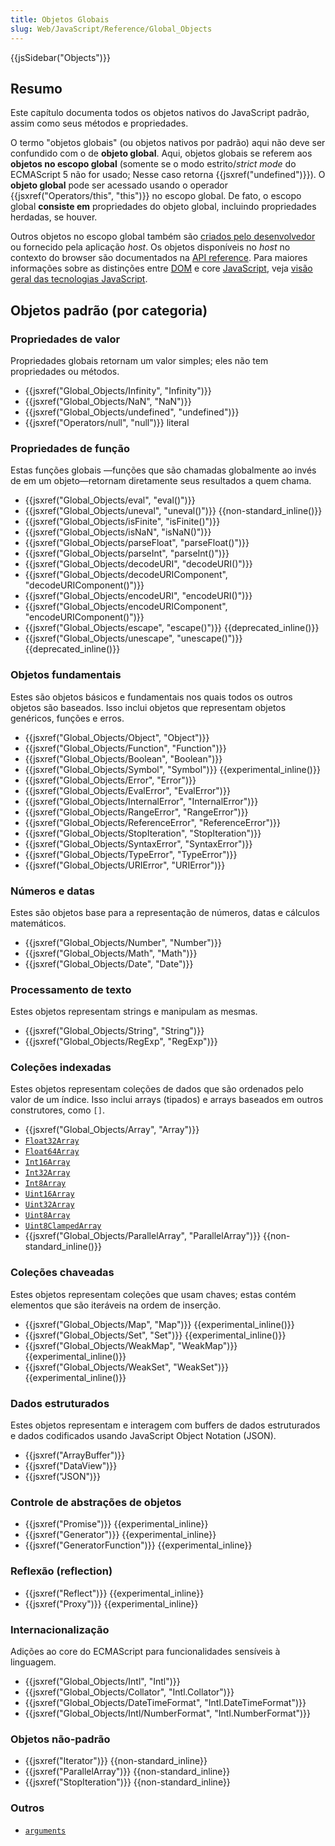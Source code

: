 ```yaml
---
title: Objetos Globais
slug: Web/JavaScript/Reference/Global_Objects
---
```


{{jsSidebar("Objects")}}

## Resumo

Este capítulo documenta todos os objetos nativos do JavaScript padrão, assim como seus métodos e propriedades.

O termo "objetos globais" (ou objetos nativos por padrão) aqui não deve ser confundido com o de **objeto global**. Aqui, objetos globais se referem aos **objetos no escopo global** (somente se o modo estrito/_strict mode_ do ECMAScript 5 não for usado; Nesse caso retorna {{jsxref("undefined")}}). O **objeto global** pode ser acessado usando o operador {{jsxref("Operators/this", "this")}} no escopo global. De fato, o escopo global **consiste em** propriedades do objeto global, incluindo propriedades herdadas, se houver.

Outros objetos no escopo global também são [criados pelo desenvolvedor](/pt-BR/docs/Web/JavaScript/Guide/Working_with_Objects#creating_new_objects) ou fornecido pela aplicação _host_. Os objetos disponíveis no _host_ no contexto do browser são documentados na [API reference](/pt-BR/docs/Web/API/Reference). Para maiores informações sobre as distinções entre [DOM](/pt-BR/docs/DOM/DOM_Reference) e core [JavaScript](/pt-BR/docs/Web/JavaScript), veja [visão geral das tecnologias JavaScript](/pt-BR/docs/Web/JavaScript/JavaScript_technologies_overview).

## Objetos padrão (por categoria)

### Propriedades de valor

Propriedades globais retornam um valor simples; eles não tem propriedades ou métodos.

- {{jsxref("Global_Objects/Infinity", "Infinity")}}
- {{jsxref("Global_Objects/NaN", "NaN")}}
- {{jsxref("Global_Objects/undefined", "undefined")}}
- {{jsxref("Operators/null", "null")}} literal

### Propriedades de função

Estas funções globais —funções que são chamadas globalmente ao invés de em um objeto—retornam diretamente seus resultados a quem chama.

- {{jsxref("Global_Objects/eval", "eval()")}}
- {{jsxref("Global_Objects/uneval", "uneval()")}} {{non-standard_inline()}}
- {{jsxref("Global_Objects/isFinite", "isFinite()")}}
- {{jsxref("Global_Objects/isNaN", "isNaN()")}}
- {{jsxref("Global_Objects/parseFloat", "parseFloat()")}}
- {{jsxref("Global_Objects/parseInt", "parseInt()")}}
- {{jsxref("Global_Objects/decodeURI", "decodeURI()")}}
- {{jsxref("Global_Objects/decodeURIComponent", "decodeURIComponent()")}}
- {{jsxref("Global_Objects/encodeURI", "encodeURI()")}}
- {{jsxref("Global_Objects/encodeURIComponent", "encodeURIComponent()")}}
- {{jsxref("Global_Objects/escape", "escape()")}} {{deprecated_inline()}}
- {{jsxref("Global_Objects/unescape", "unescape()")}} {{deprecated_inline()}}

### Objetos fundamentais

Estes são objetos básicos e fundamentais nos quais todos os outros objetos são baseados. Isso inclui objetos que representam objetos genéricos, funções e erros.

- {{jsxref("Global_Objects/Object", "Object")}}
- {{jsxref("Global_Objects/Function", "Function")}}
- {{jsxref("Global_Objects/Boolean", "Boolean")}}
- {{jsxref("Global_Objects/Symbol", "Symbol")}} {{experimental_inline()}}
- {{jsxref("Global_Objects/Error", "Error")}}
- {{jsxref("Global_Objects/EvalError", "EvalError")}}
- {{jsxref("Global_Objects/InternalError", "InternalError")}}
- {{jsxref("Global_Objects/RangeError", "RangeError")}}
- {{jsxref("Global_Objects/ReferenceError", "ReferenceError")}}
- {{jsxref("Global_Objects/StopIteration", "StopIteration")}}
- {{jsxref("Global_Objects/SyntaxError", "SyntaxError")}}
- {{jsxref("Global_Objects/TypeError", "TypeError")}}
- {{jsxref("Global_Objects/URIError", "URIError")}}

### Números e datas

Estes são objetos base para a representação de números, datas e cálculos matemáticos.

- {{jsxref("Global_Objects/Number", "Number")}}
- {{jsxref("Global_Objects/Math", "Math")}}
- {{jsxref("Global_Objects/Date", "Date")}}

### Processamento de texto

Estes objetos representam strings e manipulam as mesmas.

- {{jsxref("Global_Objects/String", "String")}}
- {{jsxref("Global_Objects/RegExp", "RegExp")}}

### Coleções indexadas

Estes objetos representam coleções de dados que são ordenados pelo valor de um índice. Isso inclui arrays (tipados) e arrays baseados em outros construtores, como `[]`.

- {{jsxref("Global_Objects/Array", "Array")}}
- [`Float32Array`](/pt-BR/docs/JavaScript_typed_arrays/Float32Array)
- [`Float64Array`](/pt-BR/docs/JavaScript_typed_arrays/Float64Array)
- [`Int16Array`](/pt-BR/docs/JavaScript_typed_arrays/Int16Array)
- [`Int32Array`](/pt-BR/docs/JavaScript_typed_arrays/Int32Array)
- [`Int8Array`](/pt-BR/docs/JavaScript_typed_arrays/Int8Array)
- [`Uint16Array`](/pt-BR/docs/JavaScript_typed_arrays/Uint16Array)
- [`Uint32Array`](/pt-BR/docs/JavaScript_typed_arrays/Uint32Array)
- [`Uint8Array`](/pt-BR/docs/JavaScript_typed_arrays/Uint8Array)
- [`Uint8ClampedArray`](/pt-BR/docs/Web/JavaScript/Reference/Global_Objects/Uint8ClampedArray)
- {{jsxref("Global_Objects/ParallelArray", "ParallelArray")}} {{non-standard_inline()}}

### Coleções chaveadas

Estes objetos representam coleções que usam chaves; estas contém elementos que são iteráveis na ordem de inserção.

- {{jsxref("Global_Objects/Map", "Map")}} {{experimental_inline()}}
- {{jsxref("Global_Objects/Set", "Set")}} {{experimental_inline()}}
- {{jsxref("Global_Objects/WeakMap", "WeakMap")}} {{experimental_inline()}}
- {{jsxref("Global_Objects/WeakSet", "WeakSet")}} {{experimental_inline()}}

### Dados estruturados

Estes objetos representam e interagem com buffers de dados estruturados e dados codificados usando JavaScript Object Notation (JSON).

- {{jsxref("ArrayBuffer")}}
- {{jsxref("DataView")}}
- {{jsxref("JSON")}}

### Controle de abstrações de objetos

- {{jsxref("Promise")}} {{experimental_inline}}
- {{jsxref("Generator")}} {{experimental_inline}}
- {{jsxref("GeneratorFunction")}} {{experimental_inline}}

### Reflexão (reflection)

- {{jsxref("Reflect")}} {{experimental_inline}}
- {{jsxref("Proxy")}} {{experimental_inline}}

### Internacionalização

Adições ao core do ECMAScript para funcionalidades sensíveis à linguagem.

- {{jsxref("Global_Objects/Intl", "Intl")}}
- {{jsxref("Global_Objects/Collator", "Intl.Collator")}}
- {{jsxref("Global_Objects/DateTimeFormat", "Intl.DateTimeFormat")}}
- {{jsxref("Global_Objects/Intl/NumberFormat", "Intl.NumberFormat")}}

### Objetos não-padrão

- {{jsxref("Iterator")}} {{non-standard_inline}}
- {{jsxref("ParallelArray")}} {{non-standard_inline}}
- {{jsxref("StopIteration")}} {{non-standard_inline}}

### Outros

- [`arguments`](/pt-BR/docs/Web/JavaScript/Reference/Functions_and_function_scope/arguments)

